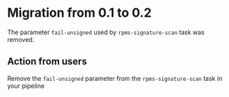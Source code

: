 # Migration from 0.1 to 0.2
The parameter `fail-unsigned` used by `rpms-signature-scan` task was removed.

## Action from users
Remove the `fail-unsigned` parameter from the `rpms-signature-scan` task in your pipeline
